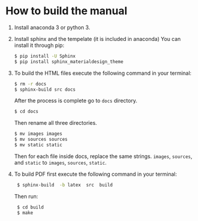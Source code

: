 # How to build the manual
1. Install anaconda 3 or python 3.
2. Install sphinx and the tempelate (it is included in anaconda) You can install it through pip:
   ```bash
   $ pip install -U Sphinx
   $ pip install sphinx_materialdesign_theme
   ```

3. To build the HTML files execute the following command in your terminal: 
   ```bash
   $ rm -r docs
   $ sphinx-build src docs
   ```
   After the process is complete go to `docs` directory.
   ```bash
   $ cd docs
   ```
   Then rename all three directories.
   ```bash
   $ mv images images
   $ mv sources sources
   $ mv static static
   ```
   Then for each file inside docs, replace the same strings. `images`, `sources`, and `static` to `images`, `sources`, `static`.
   
4. To build PDF first execute the following command in your terminal:
   ```bash
    $ sphinx-build  -b latex  src  build
   ```
   Then run:
   ```bash
    $ cd build
    $ make
   ```
